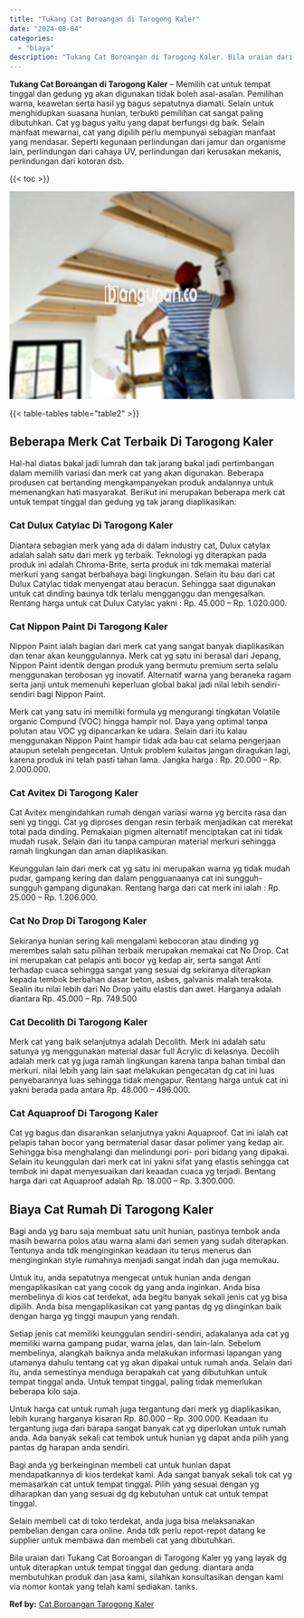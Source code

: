 ```yaml
---
title: "Tukang Cat Boroangan di Tarogong Kaler"
date: "2024-08-04"
categories: 
  - "biaya"
description: "Tukang Cat Boroangan di Tarogong Kaler. Bila uraian dari Tukang Cat Boroangan di Tarogong Kaler yg yang layak dg untuk diterapkan untuk tempat tinggal dan ge..."
---
```


**Tukang Cat Boroangan di Tarogong Kaler** – Memilih cat untuk tempat tinggal dan gedung yg akan digunakan tidak boleh asal-asalan. Pemilihan warna, keawetan serta hasil yg bagus sepatutnya diamati. Selain untuk menghidupkan suasana hunian, terbukti pemilihan cat sangat paling dibutuhkan. Cat yg bagus yaitu yang dapat berfungsi dg baik. Selain manfaat mewarnai, cat yang dipilih perlu mempunyai sebagian manfaat yang mendasar. Seperti kegunaan perlindungan dari jamur dan organisme lain, perlindungan dari cahaya UV, perlindungan dari kerusakan mekanis, perlindungan dari kotoran dsb.

{{< toc >}}

![Tukang Cat Boroangan di Tarogong Kaler](/images/jasa-cat-murah38.png)

{{< table-tables table="table2" >}}

## Beberapa Merk Cat Terbaik Di Tarogong Kaler

Hal-hal diatas bakal jadi lumrah dan tak jarang bakal jadi pertimbangan dalam memilih variasi dan merk cat yang akan digunakan. Beberapa produsen cat bertanding mengkampanyekan produk andalannya untuk memenangkan hati masyarakat. Berikut ini merupakan beberapa merk cat untuk tempat tinggal dan gedung yg tak jarang diaplikasikan:

### Cat Dulux Catylac Di Tarogong Kaler

Diantara sebagian merk yang ada di dalam industry cat, Dulux catylax adalah salah satu dari merk yg terbaik. Teknologi yg diterapkan pada produk ini adalah Chroma-Brite, serta produk ini tdk memakai material merkuri yang sangat berbahaya bagi lingkungan. Selain itu bau dari cat Dulux Catylac tidak menyengat atau beracun. Sehingga saat digunakan untuk cat dinding baunya tdk terlalu mengganggu dan mengesalkan. Rentang harga untuk cat Dulux Catylac yakni : Rp. 45.000 – Rp. 1.020.000.

### Cat Nippon Paint Di Tarogong Kaler

Nippon Paint ialah bagian dari merk cat yang sangat banyak diaplikasikan dan tenar akan keunggulannya. Merk cat yg satu ini berasal dari Jepang, Nippon Paint identik dengan produk yang bermutu premium serta selalu menggunakan terobosan yg inovatif. Alternatif warna yang beraneka ragam serta janji untuk memenuhi keperluan global bakal jadi nilai lebih sendiri-sendiri bagi Nippon Paint.

Merk cat yang satu ini memiliki formula yg mengurangi tingkatan Volatile organic Compund (VOC) hingga hampir nol. Daya yang optimal tanpa polutan atau VOC yg dipancarkan ke udara. Selain dari itu kalau menggunakan Nippon Paint hampir tidak ada bau cat selama pengerjaan ataupun setelah pengecetan. Untuk problem kulaitas jangan diragukan lagi, karena produk ini telah pasti tahan lama. Jangka harga : Rp. 20.000 – Rp. 2.000.000.

### Cat Avitex Di Tarogong Kaler

Cat Avitex mengindahkan rumah dengan variasi warna yg bercita rasa dan seni yg tinggi. Cat yg diproses dengan resin terbaik menjadikan cat merekat total pada dinding. Pemakaian pigmen alternatif menciptakan cat ini tidak mudah rusak. Selain dari itu tanpa campuran material merkuri sehingga ramah lingkungan dan aman diaplikasikan.

Keunggulan lain dari merk cat yg satu ini merupakan warna yg tidak mudah pudar, gampang kering dan dalam pengguanaanya cat ini sungguh-sungguh gampang digunakan. Rentang harga dari cat merk ini ialah : Rp. 25.000 – Rp. 1.206.000.

### Cat No Drop Di Tarogong Kaler

Sekiranya hunian sering kali mengalami kebocoran atau dinding yg merembes salah satu pilihan terbaik merupakan memakai cat No Drop. Cat ini merupakan cat pelapis anti bocor yg kedap air, serta sangat Anti terhadap cuaca sehingga sangat yang sesuai dg sekiranya diterapkan kepada tembok berbahan dasar beton, asbes, galvanis malah terakota. Sealin itu nilai lebih dari No Drop yaitu elastis dan awet. Harganya adalah diantara Rp. 45.000 – Rp. 749.500

### Cat Decolith Di Tarogong Kaler

Merk cat yang baik selanjutnya adalah Decolith. Merk ini adalah satu satunya yg menggunakan material dasar full Acrylic di kelasnya. Decolih adalah merk cat yg juga ramah lingkungan karena tanpa bahan timbal dan merkuri. nilai lebih yang lain saat melakukan pengecatan dg cat ini luas penyebarannya luas sehingga tidak mengapur. Rentang harga untuk cat ini yakni berada pada antara Rp. 48.000 – 496.000.

### Cat Aquaproof Di Tarogong Kaler

Cat yg bagus dan disarankan selanjutnya yakni Aquaproof. Cat ini ialah cat pelapis tahan bocor yang bermaterial dasar dasar polimer yang kedap air. Sehingga bisa menghalangi dan melindungi pori- pori bidang yang dipakai. Selain itu keunggulan dari merk cat ini yakni sifat yang elastis sehingga cat tembok ini dapat menyesuaikan dari keaadan cuaca yg terjadi. Bentang harga dari cat Aquaproof adalah Rp. 18.000 – Rp. 3.300.000.

## Biaya Cat Rumah Di Tarogong Kaler

Bagi anda yg baru saja membuat satu unit hunian, pastinya tembok anda masih bewarna polos atau warna alami dari semen yang sudah diterapkan. Tentunya anda tdk menginginkan keadaan itu terus menerus dan menginginkan style rumahnya menjadi sangat indah dan juga memukau.

Untuk itu, anda sepatutnya mengecat untuk hunian anda dengan mengaplikasikan cat yang cocok dg yang anda inginkan. Anda bisa membelinya di kios cat terdekat, ada begitu banyak sekali jenis cat yg bisa dipilih. Anda bisa mengaplikasikan cat yang pantas dg yg diinginkan baik dengan harga yg tinggi maupun yang rendah.

Setiap jenis cat memiliki keunggulan sendiri-sendiri, adakalanya ada cat yg memiliki warna gampang pudar, warna jelas, dan lain-lain. Sebelum membelinya, alangkah baiknya anda melakukan informasi lapangan yang utamanya dahulu tentang cat yg akan dipakai untuk rumah anda. Selain dari itu, anda semestinya menduga berapakah cat yang dibutuhkan untuk tempat tinggal anda. Untuk tempat tinggal, paling tidak memerlukan beberapa kilo saja.

Untuk harga cat untuk rumah juga tergantung dari merk yg diaplikasikan, lebih kurang harganya kisaran Rp. 80.000 – Rp. 300.000. Keadaan itu tergantung juga dari barapa sangat banyak cat yg diperlukan untuk rumah anda. Ada banyak sekali cat tembok untuk hunian yg dapat anda pilih yang pantas dg harapan anda sendiri.

Bagi anda yg berkeinginan membeli cat untuk hunian dapat mendapatkannya di kios terdekat kami. Ada sangat banyak sekali tok cat yg memasarkan cat untuk tempat tinggal. Pilih yang sesuai dengan yg diharapkan dan yang sesuai dg dg kebutuhan untuk cat untuk tempat tinggal.

Selain membeli cat di toko terdekat, anda juga bisa melaksanakan pembelian dengan cara online. Anda tdk perlu repot-repot datang ke supplier untuk membawa dan membeli cat yang dibutuhkan.

Bila uraian dari Tukang Cat Boroangan di Tarogong Kaler yg yang layak dg untuk diterapkan untuk tempat tinggal dan gedung. diantara anda membutuhkan produk dan jasa kami, silahkan konsultasikan dengan kami via nomor kontak yang telah kami sediakan. tanks.

**Ref by:** [Cat Boroangan Tarogong Kaler](https://id.wikipedia.org/wiki/Cat)
